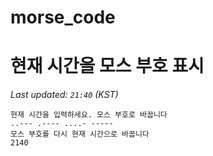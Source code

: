 # morse_code
# 현재 시간을 모스 부호 표시
<!-- MORSE_TIME_START -->
_Last updated: `21:40` (KST)_

```
현재 시간을 입력하세요. 모스 부호로 바꿉니다
..--- .---- ....- -----
모스 부호를 다시 현재 시간으로 바꿉니다
2140
```
<!-- MORSE_TIME_END -->
